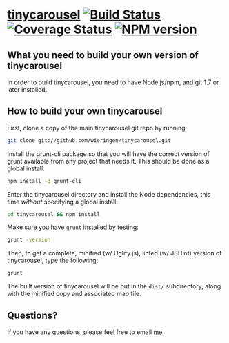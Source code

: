 [tinycarousel](http://baijs.com/tinycarousel) [![Build Status][travis-image]][travis-url] [![Coverage Status][coveralls-image]][coveralls-url] [![NPM version][npm-image]][npm-url]
==================================================

What you need to build your own version of tinycarousel
--------------------------------------

In order to build tinycarousel, you need to have Node.js/npm, and git 1.7 or later installed.


How to build your own tinycarousel
----------------------------

First, clone a copy of the main tinycarousel git repo by running:

```bash
git clone git://github.com/wieringen/tinycarousel.git
```

Install the grunt-cli package so that you will have the correct version of grunt available from any project that needs it. This should be done as a global install:

```bash
npm install -g grunt-cli
```

Enter the tinycarousel directory and install the Node dependencies, this time *without* specifying a global install:

```bash
cd tinycarousel && npm install
```

Make sure you have `grunt` installed by testing:

```bash
grunt -version
```

Then, to get a complete, minified (w/ Uglify.js), linted (w/ JSHint) version of tinycarousel, type the following:

```bash
grunt
```

The built version of tinycarousel will be put in the `dist/` subdirectory, along with the minified copy and associated map file.


Questions?
----------

If you have any questions, please feel free to email [me](mailto:wieringen@gmail.com).

[travis-image]: https://travis-ci.org/wieringen/tinycarousel.svg?branch=master
[travis-url]: https://travis-ci.org/wieringen/tinycarousel

[coveralls-image]: https://img.shields.io/coveralls/wieringen/tinycarousel/master.svg
[coveralls-url]: https://coveralls.io/r/wieringen/tinycarousel?branch=master

[npm-image]: https://badge.fury.io/js/tinycarousel.png
[npm-url]: http://badge.fury.io/js/tinycarousel